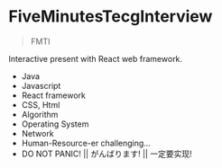 # FiveMinutesTecgInterview

> FMTI

Interactive present with React web framework.

- Java
- Javascript
- React framework
- CSS, Html
- Algorithm
- Operating System
- Network
- Human-Resource-er challenging...
- DO NOT PANIC! || がんばります! || 一定要实现!
